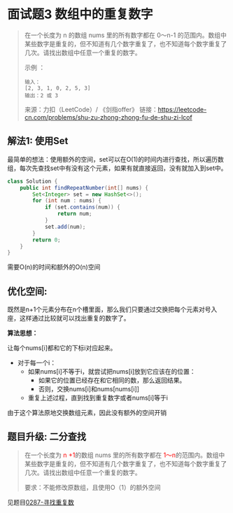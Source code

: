 # 面试题3 数组中的重复数字

> 在一个长度为 n 的数组 nums 里的所有数字都在 0～n-1 的范围内。数组中某些数字是重复的，但不知道有几个数字重复了，也不知道每个数字重复了几次。请找出数组中任意一个重复的数字。
>
> 示例 ：
>
> ```
> 输入：
> [2, 3, 1, 0, 2, 5, 3]
> 输出：2 或 3 
> ```
>
> 来源：力扣（LeetCode）/ 《剑指offer》
> 链接：https://leetcode-cn.com/problems/shu-zu-zhong-zhong-fu-de-shu-zi-lcof



## 解法1: 使用Set

最简单的想法：使用额外的空间，set可以在O(1)的时间内进行查找，所以遍历数组，每次先查找set中有没有这个元素，如果有就直接返回，没有就加入到set中。

```java
class Solution {
    public int findRepeatNumber(int[] nums) {
        Set<Integer> set = new HashSet<>();
        for (int num : nums) {
            if (set.contains(num)) {
                return num;
            }
            set.add(num);
        }
        return 0;
    }
}
```

需要O(n)的时间和额外的O(n)空间

## 优化空间: 

既然是n+1个元素分布在n个槽里面，那么我们只要通过交换把每个元素对号入座，这样通过比较就可以找出重复的数字了。

**算法思想：**

让每个nums[i]都和它的下标i对应起来。

- 对于每一个i：
  - 如果nums[i]不等于i，就尝试把nums[i]放到它应该在的位置：
    - 如果它的位置已经存在和它相同的数，那么返回结果。
    - 否则，交换nums[i]和nums[nums[i]]
  - 重复上述过程，直到找到重复数字或者nums[i]等于i

由于这个算法原地交换数组元素，因此没有额外的空间开销



## 题目升级: 二分查找

> 在一个长度为 <span style="color: red">n +1</span>的数组 nums 里的所有数字都在 <span style="color: red">1～n</span>的范围内。数组中某些数字是重复的，但不知道有几个数字重复了，也不知道每个数字重复了几次。请找出数组中任意一个重复的数字。
>
> 要求：不能修改原数组，且使用O（1）的额外空间



见题目[0287-寻找重复数](../0287-寻找重复数.md)

